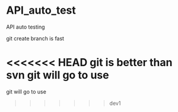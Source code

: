 # API_auto_test
API auto testing

git create branch is fast

<<<<<<< HEAD
git is better than svn
git will go to use
=======
git will go to use

>>>>>>> dev1
